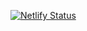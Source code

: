 [![Netlify Status](https://api.netlify.com/api/v1/badges/7dbf3982-28a1-4fa7-bf84-b057c9c50176/deploy-status)](https://app.netlify.com/sites/nimble-seahorse-5b89e3/deploys)
